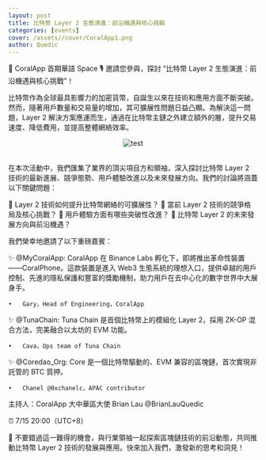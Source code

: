 ```yaml
---
layout: post
title: 比特幣 Layer 2 生態演進：前沿機遇與核心挑戰
categories: [events]
cover: /assets//cover/CoralApp1.png
author: Quedic
---
```


📢 CoralApp 首期華語 Space 🎙 邀請您參與，探討 “比特幣 Layer 2 生態演進：前沿機遇與核心挑戰”！

比特幣作為全球最具影響力的加密貨幣，自誕生以來在技術和應用方面不斷突破。然而，隨著用戶數量和交易量的增加，其可擴展性問題日益凸顯。為解決這一問題，Layer 2 解決方案應運而生，通過在比特幣主鏈之外建立額外的層，提升交易速度、降低費用，並提高整體網絡效率。

<center><img src="https://www.quedicshares.com/assets/cover/CoralApp1.png" title="test"></center>
<br>

在本次活動中，我們匯集了業界的頂尖項目方和領袖，深入探討比特幣 Layer 2 技術的最新進展、競爭態勢、用戶體驗改進以及未來發展方向。我們的討論將涵蓋以下關鍵問題：

🔹 Layer 2 技術如何提升比特幣網絡的可擴展性？
🔹 當前 Layer 2 技術的競爭格局及核心挑戰？
🔹 用戶體驗方面有哪些突破性改進？
🔹 比特幣 Layer 2 的未來發展方向與前沿機遇？

我們榮幸地邀請了以下重磅嘉賓：

✨ @MyCoralApp: CoralApp 在 Binance Labs 孵化下，即將推出革命性裝置——CoralPhone。這款裝置是進入 Web3 生態系統的理想入口，提供卓越的用戶控制、先進的隱私保護和豐富的獎勵機制，助力用戶在去中心化的數字世界中大展身手。

	•	Gary，Head of Engineering，CoralApp

✨ @TunaChain: Tuna Chain 是首個比特幣上的模組化 Layer 2，採用 ZK-OP 混合方法，完美融合以太坊的 EVM 功能。

	•	Cava，Ops team of Tuna Chain

✨ @Coredao_Org: Core 是一個比特幣驅動的、EVM 兼容的區塊鏈，首次實現非託管的 BTC 質押。

	•	Chanel @0xchanelc，APAC contributor

主持人：CoralApp 大中華區大使
Brian Lau @BrianLauQuedic

⏰ 7/15 20:00（UTC+8）

📍 不要錯過這一難得的機會，與行業領袖一起探索區塊鏈技術的前沿動態，共同推動比特幣 Layer 2 技術的發展與應用。快來加入我們，激發新的思考和洞見！
